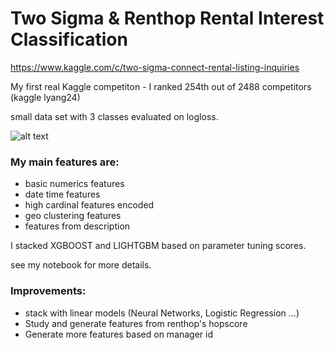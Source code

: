 # Two Sigma & Renthop Rental Interest Classification

https://www.kaggle.com/c/two-sigma-connect-rental-listing-inquiries

My first real Kaggle competiton - I ranked 254th out of 2488 competitors (kaggle lyang24)

small data set with 3 classes evaluated on logloss.


![alt text](https://github.com/lyang24/KaggleRentalInquries/blob/master/ranking.PNG?raw=true "Description goes here")


### My main features are:
* basic numerics features
* date time features
* high cardinal features encoded
* geo clustering features
* features from description

I stacked XGBOOST and LIGHTGBM based on parameter tuning scores.

see my notebook for more details.

### Improvements:
* stack with linear models (Neural Networks, Logistic Regression ...)
* Study and generate features from renthop's hopscore
* Generate more features based on manager id

